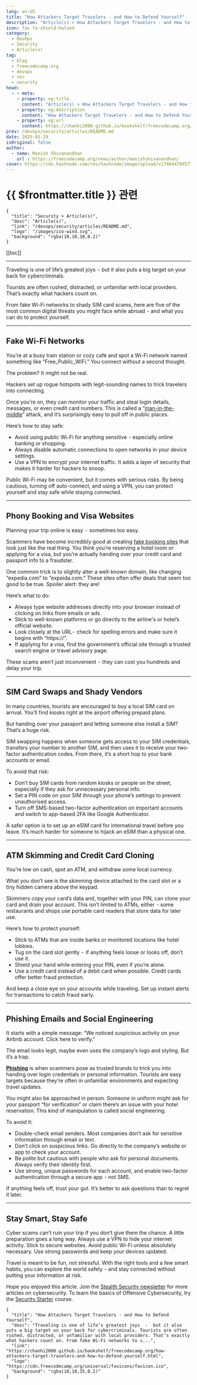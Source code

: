 ```yaml
---
lang: en-US
title: "How Attackers Target Travelers - and How to Defend Yourself"
description: "Article(s) > How Attackers Target Travelers - and How to Defend Yourself"
icon: fas fa-shield-halved
category:
  - DevOps
  - Security
  - Article(s)
tag:
  - blog
  - freecodecamp.org
  - devops
  - sec
  - security
head:
  - - meta:
    - property: og:title
      content: "Article(s) > How Attackers Target Travelers - and How to Defend Yourself"
    - property: og:description
      content: "How Attackers Target Travelers - and How to Defend Yourself"
    - property: og:url
      content: https://chanhi2000.github.io/bookshelf/freecodecamp.org/how-attackers-target-travelers-and-how-to-defend-yourself.html
prev: /devops/security/articles/README.md
date: 2025-05-29
isOriginal: false
author:
  - name: Manish Shivanandhan
    url : https://freecodecamp.org/news/author/manishshivanandhan/
cover: https://cdn.hashnode.com/res/hashnode/image/upload/v1748447045778/2e335ffb-b831-4eb3-8683-9a81152154c7.png
---
```


# {{ $frontmatter.title }} 관련

```component VPCard
{
  "title": "Security > Article(s)",
  "desc": "Article(s)",
  "link": "/devops/security/articles/README.md",
  "logo": "/images/ico-wind.svg",
  "background": "rgba(10,10,10,0.2)"
}
```

[[toc]]

---

<SiteInfo
  name="How Attackers Target Travelers - and How to Defend Yourself"
  desc="Traveling is one of life’s greatest joys  -  but it also puts a big target on your back for cybercriminals. Tourists are often rushed, distracted, or unfamiliar with local providers. That’s exactly what hackers count on. From fake Wi-Fi networks to s..."
  url="https://freecodecamp.org/news/how-attackers-target-travelers-and-how-to-defend-yourself"
  logo="https://cdn.freecodecamp.org/universal/favicons/favicon.ico"
  preview="https://cdn.hashnode.com/res/hashnode/image/upload/v1748447045778/2e335ffb-b831-4eb3-8683-9a81152154c7.png"/>

Traveling is one of life’s greatest joys  -  but it also puts a big target on your back for cybercriminals.

Tourists are often rushed, distracted, or unfamiliar with local providers. That’s exactly what hackers count on.

From fake Wi-Fi networks to shady SIM card scams, here are five of the most common digital threats you might face while abroad  - and what you can do to protect yourself.

---

## Fake Wi-Fi Networks

You’re at a busy train station or cozy café and spot a Wi-Fi network named something like “Free_Public_WiFi.” You connect without a second thought.

The problem? It might not be real.

Hackers set up rogue hotspots with legit-sounding names to trick travelers into connecting.

Once you’re on, they can monitor your traffic and steal login details, messages, or even credit card numbers. This is called a “[<VPIcon icon="fas fa-globe"/>man-in-the-middle](https://techtarget.com/iotagenda/definition/man-in-the-middle-attack-MitM)” attack, and it’s surprisingly easy to pull off in public places.

Here’s how to stay safe:

- Avoid using public Wi-Fi for anything sensitive  - especially online banking or shopping.
- Always disable automatic connections to open networks in your device settings.
- Use a VPN to encrypt your internet traffic. It adds a layer of security that makes it harder for hackers to snoop.

Public Wi-Fi may be convenient, but it comes with serious risks. By being cautious, turning off auto-connect, and using a VPN, you can protect yourself and stay safe while staying connected.

---

## Phony Booking and Visa Websites

Planning your trip online is easy  -  sometimes too easy.

Scammers have become incredibly good at creating [<VPIcon icon="fa-brands fa-yahoo"/>fake booking sites](https://yahoo.com/news/watch-fake-hotel-booking-sites-122912758.html) that look just like the real thing. You think you’re reserving a hotel room or applying for a visa, but you’re actually handing over your credit card and passport info to a fraudster.

One common trick is to slightly alter a well-known domain, like changing “expedia.com” to “expeida.com.” These sites often offer deals that seem too good to be true. Spoiler alert: they are!

Here’s what to do:

- Always type website addresses directly into your browser instead of clicking on links from emails or ads.
- Stick to well-known platforms or go directly to the airline's or hotel’s official website.
- Look closely at the URL -  check for spelling errors and make sure it begins with “https://”.
- If applying for a visa, find the government’s official site through a trusted search engine or travel advisory page.

These scams aren’t just inconvenient  -  they can cost you hundreds and delay your trip.

---

## SIM Card Swaps and Shady Vendors

In many countries, tourists are encouraged to buy a local SIM card on arrival. You’ll find kiosks right at the airport offering prepaid plans.

But handing over your passport and letting someone else install a SIM? That’s a huge risk.

SIM swapping happens when someone gets access to your SIM credentials, transfers your number to another SIM, and then uses it to receive your two-factor authentication codes. From there, it’s a short hop to your bank accounts or email.

To avoid that risk:

- Don’t buy SIM cards from random kiosks or people on the street, especially if they ask for unnecessary personal info.
- Set a PIN code on your SIM through your phone’s settings to prevent unauthorised access.
- Turn off SMS-based two-factor authentication on important accounts and switch to app-based 2FA like Google Authenticator.

A safer option is to set up an eSIM card for international travel before you leave. It’s much harder for someone to hijack an eSIM than a physical one.

---

## ATM Skimming and Credit Card Cloning

You’re low on cash, spot an ATM, and withdraw some local currency.

What you don’t see is the skimming device attached to the card slot or a tiny hidden camera above the keypad.

Skimmers copy your card’s data and, together with your PIN, can clone your card and drain your account. This isn’t limited to ATMs, either  - some restaurants and shops use portable card readers that store data for later use.

Here’s how to protect yourself:

- Stick to ATMs that are inside banks or monitored locations like hotel lobbies.
- Tug on the card slot gently  -  if anything feels loose or looks off, don’t use it.
- Shield your hand while entering your PIN, even if you’re alone.
- Use a credit card instead of a debit card when possible. Credit cards offer better fraud protection.

And keep a close eye on your accounts while traveling. Set up instant alerts for transactions to catch fraud early.

---

## Phishing Emails and Social Engineering

It starts with a simple message: “We noticed suspicious activity on your Airbnb account. Click here to verify.”

The email looks legit, maybe even uses the company’s logo and styling. But it’s a trap.

[**Phishing**](/freecodecamp.org/how-to-recognize-phishing-email.md) is when scammers pose as trusted brands to trick you into handing over login credentials or personal information. Tourists are easy targets because they’re often in unfamiliar environments and expecting travel updates.

You might also be approached in person. Someone in uniform might ask for your passport “for verification” or claim there’s an issue with your hotel reservation. This kind of manipulation is called social engineering.

To avoid it:

- Double-check email senders. Most companies don’t ask for sensitive information through email or text.
- Don’t click on suspicious links. Go directly to the company’s website or app to check your account.
- Be polite but cautious with people who ask for personal documents. Always verify their identity first.
- Use strong, unique passwords for each account, and enable two-factor authentication through a secure app  - not SMS.

If anything feels off, trust your gut. It’s better to ask questions than to regret it later.

---

## Stay Smart, Stay Safe

Cyber scams can’t ruin your trip if you don’t give them the chance. A little preparation goes a long way. Always use a VPN to hide your internet activity. Stick to secure websites. Avoid public Wi-Fi unless absolutely necessary. Use strong passwords and keep your devices updated.

Travel is meant to be fun, not stressful. With the right tools and a few smart habits, you can explore the world safely  - and stay connected without putting your information at risk.

Hope you enjoyed this article. Join the [<VPIcon icon="fas fa-globe"/>Stealth Security newsletter](https://newsletter.stealthsecurity.sh/) for more articles on cybersecurity. To learn the basics of Offensive Cybersecurity, try the [Security Starter](https://start.stealthsecurity.sh/) course.

<!-- TODO: add ARTICLE CARD -->
```component VPCard
{
  "title": "How Attackers Target Travelers - and How to Defend Yourself",
  "desc": "Traveling is one of life’s greatest joys  -  but it also puts a big target on your back for cybercriminals. Tourists are often rushed, distracted, or unfamiliar with local providers. That’s exactly what hackers count on. From fake Wi-Fi networks to s...",
  "link": "https://chanhi2000.github.io/bookshelf/freecodecamp.org/how-attackers-target-travelers-and-how-to-defend-yourself.html",
  "logo": "https://cdn.freecodecamp.org/universal/favicons/favicon.ico",
  "background": "rgba(10,10,35,0.2)"
}
```
